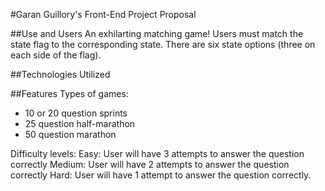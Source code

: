 #Garan Guillory's Front-End Project Proposal

##Use and Users
An exhilarting matching game!
Users must match the state flag to the corresponding state.
There are six state options (three on each side of the flag).

##Technologies Utilized

##Features
 Types of games:
   - 10 or 20 question sprints
   - 25 question half-marathon
   - 50 question marathon
 
 Difficulty levels:
 Easy: User will have 3 attempts to answer the question correctly
 Medium: User will have 2 attempts to answer the question correctly
 Hard: User will have 1 attempt to answer the question correctly.
 
 





